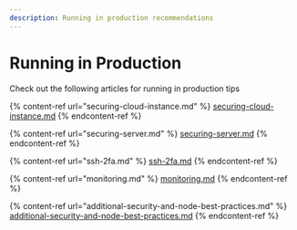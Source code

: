 ```yaml
---
description: Running in production recommendations
---
```


# Running in Production

Check out the following articles for running in production tips

{% content-ref url="securing-cloud-instance.md" %}
[securing-cloud-instance.md](securing-cloud-instance.md)
{% endcontent-ref %}

{% content-ref url="securing-server.md" %}
[securing-server.md](securing-server.md)
{% endcontent-ref %}

{% content-ref url="ssh-2fa.md" %}
[ssh-2fa.md](ssh-2fa.md)
{% endcontent-ref %}

{% content-ref url="monitoring.md" %}
[monitoring.md](monitoring.md)
{% endcontent-ref %}

{% content-ref url="additional-security-and-node-best-practices.md" %}
[additional-security-and-node-best-practices.md](additional-security-and-node-best-practices.md)
{% endcontent-ref %}

